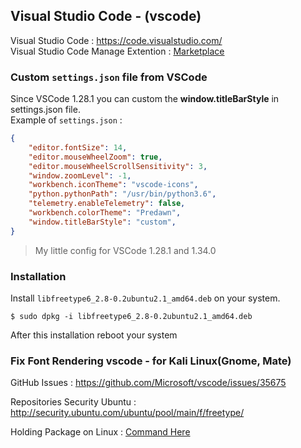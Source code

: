 ## Visual Studio Code - (vscode)

Visual Studio Code : https://code.visualstudio.com/ </br>
Visual Studio Code Manage Extention  : [Marketplace](https://marketplace.visualstudio.com/VSCode)

### Custom `settings.json` file from VSCode

Since VSCode 1.28.1 you can custom the **window.titleBarStyle** in settings.json file. <br>
Example of `settings.json` :
```json
{
    "editor.fontSize": 14,
    "editor.mouseWheelZoom": true,
    "editor.mouseWheelScrollSensitivity": 3,
    "window.zoomLevel": -1,
    "workbench.iconTheme": "vscode-icons",
    "python.pythonPath": "/usr/bin/python3.6",
    "telemetry.enableTelemetry": false,
    "workbench.colorTheme": "Predawn",
    "window.titleBarStyle": "custom",
}
```
> My little config for VSCode 1.28.1 and 1.34.0

### Installation

Install `libfreetype6_2.8-0.2ubuntu2.1_amd64.deb` on your system.
```shell
$ sudo dpkg -i libfreetype6_2.8-0.2ubuntu2.1_amd64.deb
```
After this installation reboot your system

### Fix Font Rendering vscode - for Kali Linux(Gnome, Mate)

GitHub Issues : https://github.com/Microsoft/vscode/issues/35675

Repositories Security Ubuntu : http://security.ubuntu.com/ubuntu/pool/main/f/freetype/

Holding Package on Linux : [Command Here](https://github.com/PhineasPhreak/dotfiles#holding-packages-with-dpkg-apt)
